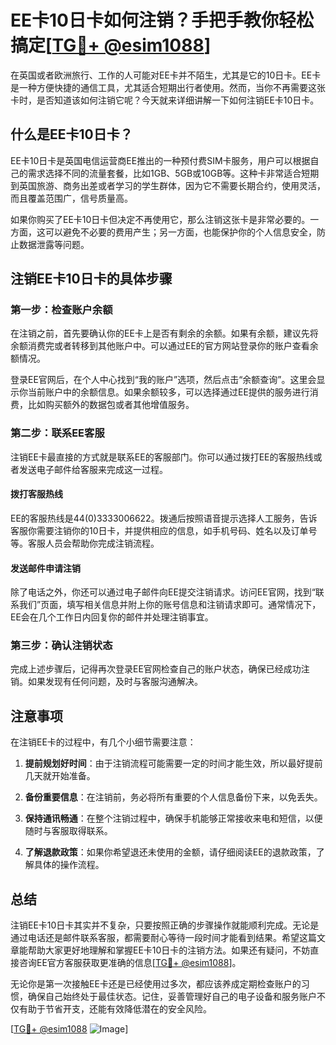 # EE卡10日卡如何注销？手把手教你轻松搞定[[TG💪+ @esim1088](https://t.me/s/esim1088)]

在英国或者欧洲旅行、工作的人可能对EE卡并不陌生，尤其是它的10日卡。EE卡是一种方便快捷的通信工具，尤其适合短期出行者使用。然而，当你不再需要这张卡时，是否知道该如何注销它呢？今天就来详细讲解一下如何注销EE卡10日卡。

## 什么是EE卡10日卡？

EE卡10日卡是英国电信运营商EE推出的一种预付费SIM卡服务，用户可以根据自己的需求选择不同的流量套餐，比如1GB、5GB或10GB等。这种卡非常适合短期到英国旅游、商务出差或者学习的学生群体，因为它不需要长期合约，使用灵活，而且覆盖范围广，信号质量高。

如果你购买了EE卡10日卡但决定不再使用它，那么注销这张卡是非常必要的。一方面，这可以避免不必要的费用产生；另一方面，也能保护你的个人信息安全，防止数据泄露等问题。

## 注销EE卡10日卡的具体步骤

### 第一步：检查账户余额

在注销之前，首先要确认你的EE卡上是否有剩余的余额。如果有余额，建议先将余额消费完或者转移到其他账户中。可以通过EE的官方网站登录你的账户查看余额情况。

登录EE官网后，在个人中心找到“我的账户”选项，然后点击“余额查询”。这里会显示你当前账户中的余额信息。如果余额较多，可以选择通过EE提供的服务进行消费，比如购买额外的数据包或者其他增值服务。

### 第二步：联系EE客服

注销EE卡最直接的方式就是联系EE的客服部门。你可以通过拨打EE的客服热线或者发送电子邮件给客服来完成这一过程。

#### 拨打客服热线

EE的客服热线是44(0)3333006622。拨通后按照语音提示选择人工服务，告诉客服你需要注销你的10日卡，并提供相应的信息，如手机号码、姓名以及订单号等。客服人员会帮助你完成注销流程。

#### 发送邮件申请注销

除了电话之外，你还可以通过电子邮件向EE提交注销请求。访问EE官网，找到“联系我们”页面，填写相关信息并附上你的账号信息和注销请求即可。通常情况下，EE会在几个工作日内回复你的邮件并处理注销事宜。

### 第三步：确认注销状态

完成上述步骤后，记得再次登录EE官网检查自己的账户状态，确保已经成功注销。如果发现有任何问题，及时与客服沟通解决。

## 注意事项

在注销EE卡的过程中，有几个小细节需要注意：

1. **提前规划好时间**：由于注销流程可能需要一定的时间才能生效，所以最好提前几天就开始准备。
   
2. **备份重要信息**：在注销前，务必将所有重要的个人信息备份下来，以免丢失。

3. **保持通讯畅通**：在整个注销过程中，确保手机能够正常接收来电和短信，以便随时与客服取得联系。

4. **了解退款政策**：如果你希望退还未使用的金额，请仔细阅读EE的退款政策，了解具体的操作流程。

## 总结

注销EE卡10日卡其实并不复杂，只要按照正确的步骤操作就能顺利完成。无论是通过电话还是邮件联系客服，都需要耐心等待一段时间才能看到结果。希望这篇文章能帮助大家更好地理解和掌握EE卡10日卡的注销方法。如果还有疑问，不妨直接咨询EE官方客服获取更准确的信息[[TG💪+ @esim1088](https://t.me/s/esim1088)]。

无论你是第一次接触EE卡还是已经使用过多次，都应该养成定期检查账户的习惯，确保自己始终处于最佳状态。记住，妥善管理好自己的电子设备和服务账户不仅有助于节省开支，还能有效降低潜在的安全风险。

[[TG💪+ @esim1088](https://t.me/s/esim1088) ![Image](https://i.postimg.cc/4NQfJmqS/Snipaste-2025-05-13-00-14-12.png)]